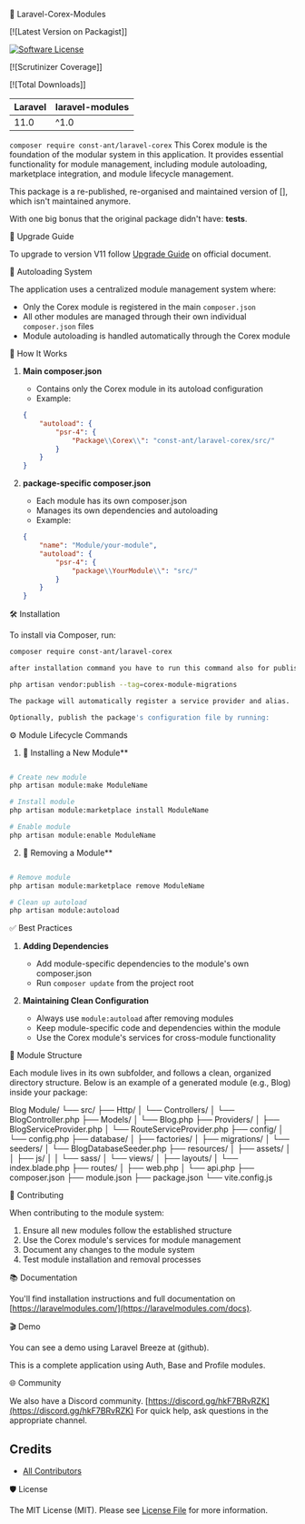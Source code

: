 🧩 Laravel-Corex-Modules


[![Latest Version on Packagist]]

[![Software License](https://img.shields.io/badge/license-MIT-brightgreen.svg?style=flat-square)](LICENSE.md)

[![Scrutinizer Coverage]]

[![Total Downloads]]


| **Laravel** | **laravel-modules** |
|-------------|---------------------|
| 11.0        | ^1.0                |




`composer require const-ant/laravel-corex` This Corex module is the foundation of the modular system in this application. It provides essential functionality for module management, including module autoloading, marketplace integration, and module lifecycle management.

This package is a re-published, re-organised and maintained version of [], which isn't maintained anymore.

With one big bonus that the original package didn't have: **tests**.

🔄 Upgrade Guide

To upgrade to version V11 follow [Upgrade Guide](https://laravelmodules.com/docs/v11/upgrade) on official document.



🔁 Autoloading System

The application uses a centralized module management system where:
- Only the Corex module is registered in the main `composer.json`
- All other modules are managed through their own individual `composer.json` files
- Module autoloading is handled automatically through the Corex module

🔧 How It Works

1. **Main composer.json**
   - Contains only the Corex module in its autoload configuration
   - Example:
   ```json
   {
       "autoload": {
           "psr-4": {
               "Package\\Corex\\": "const-ant/laravel-corex/src/"
           }
       }
   }
   ```

2. **package-specific composer.json**
   - Each module has its own composer.json
   - Manages its own dependencies and autoloading
   - Example:
   ```json
   {
       "name": "Module/your-module",
       "autoload": {
           "psr-4": {
               "package\\YourModule\\": "src/"
           }
       }
   }
   ```


🛠️ Installation

To install via Composer, run:

``` bash
composer require const-ant/laravel-corex

after installation command you have to run this command also for publish migration

php artisan vendor:publish --tag=corex-module-migrations

The package will automatically register a service provider and alias.

Optionally, publish the package's configuration file by running:

```



⚙️ Module Lifecycle Commands

1.  🚀 Installing a New Module**
   ```bash

   # Create new module
   php artisan module:make ModuleName
   
   # Install module
   php artisan module:marketplace install ModuleName
   
   # Enable module
   php artisan module:enable ModuleName
   
   ```

2.  🧹 Removing a Module**
   ```bash

   # Remove module
   php artisan module:marketplace remove ModuleName
   
   # Clean up autoload
   php artisan module:autoload
   ```


✅ Best Practices

1. **Adding Dependencies**
   - Add module-specific dependencies to the module's own composer.json
   - Run `composer update` from the project root

2. **Maintaining Clean Configuration**
   - Always use `module:autoload` after removing modules
   - Keep module-specific code and dependencies within the module
   - Use the Corex module's services for cross-module functionality



🧱 Module Structure

Each module lives in its own subfolder, and follows a clean, organized directory structure. Below is an example of a generated module (e.g., Blog) inside your package:

Blog Module/
└── src/
    ├── Http/
    │   └── Controllers/
    │       └── BlogController.php
    ├── Models/
    │   └── Blog.php
    ├── Providers/
    │   ├── BlogServiceProvider.php
    │   └── RouteServiceProvider.php
    ├── config/
    │   └── config.php
    ├── database/
    │   ├── factories/
    │   ├── migrations/
    │   └── seeders/
    │       └── BlogDatabaseSeeder.php
    ├── resources/
    │   ├── assets/
    │   │   ├── js/
    │   │   └── sass/
    │   └── views/
    │       ├── layouts/
    │       └── index.blade.php
    ├── routes/
    │   ├── web.php
    │   └── api.php
    ├── composer.json
    ├── module.json
    ├── package.json
    └── vite.config.js


🤝 Contributing

When contributing to the module system:
1. Ensure all new modules follow the established structure
2. Use the Corex module's services for module management
3. Document any changes to the module system
4. Test module installation and removal processes 


📚 Documentation

You'll find installation instructions and full documentation on [https://laravelmodules.com/](https://laravelmodules.com/docs).

🎬 Demo

You can see a demo using Laravel Breeze at (github).

This is a complete application using Auth, Base and Profile modules.

🌐 Community

We also have a Discord community. [https://discord.gg/hkF7BRvRZK](https://discord.gg/hkF7BRvRZK) For quick help, ask questions in the appropriate channel.

## Credits

- [All Contributors](../../contributors)

🛡️ License

The MIT License (MIT). Please see [License File](LICENSE.md) for more information.
